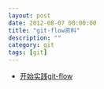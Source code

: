 ```yaml
---
layout: post
date: 2012-08-07 00:00:00
title: "git-flow资料"
description: ""
category: git
tags: [git]
---
```

* [开始实践git-flow](http://www.jeffkit.info/2010/12/842/)

